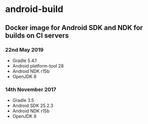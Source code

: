 # android-build
## Docker image for Android SDK and NDK for builds on CI servers

### 22nd May 2019
- Gradle 5.4.1
- Android platform-tool 28
- Android NDK r15b
- OpenJDK 8

### 14th November 2017
- Gradle 3.5
- Android SDK 25.2.3
- Android NDK r15b
- OpenJDK 8
